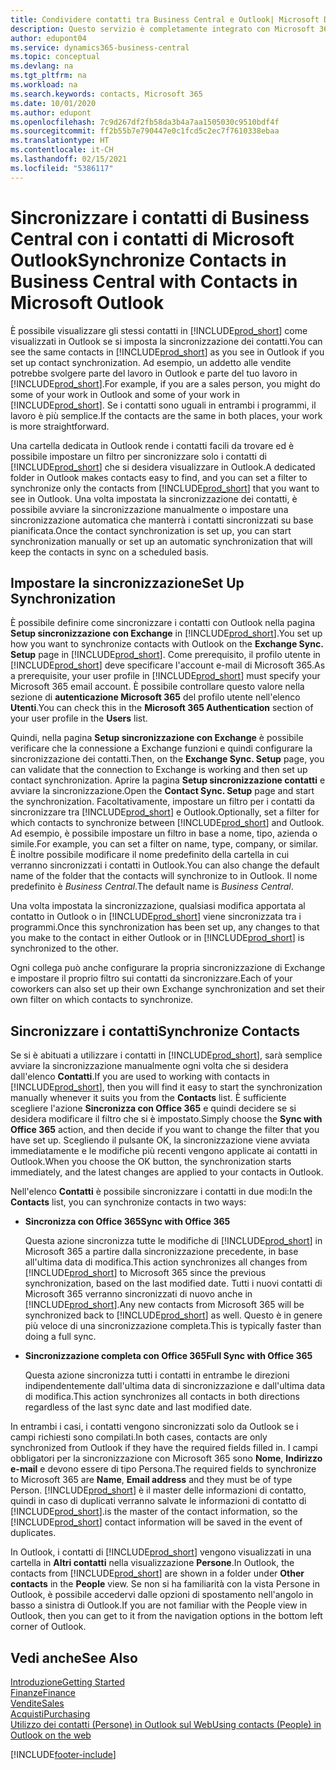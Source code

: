 ```yaml
---
title: Condividere contatti tra Business Central e Outlook| Microsoft Docs
description: Questo servizio è completamente integrato con Microsoft 365 pertanto è possibile condividere i contatti tra Outlook e Business Central.
author: edupont04
ms.service: dynamics365-business-central
ms.topic: conceptual
ms.devlang: na
ms.tgt_pltfrm: na
ms.workload: na
ms.search.keywords: contacts, Microsoft 365
ms.date: 10/01/2020
ms.author: edupont
ms.openlocfilehash: 7c9d267df2fb58da3b4a7aa1505030c9510bdf4f
ms.sourcegitcommit: ff2b55b7e790447e0c1fcd5c2ec7f7610338ebaa
ms.translationtype: HT
ms.contentlocale: it-CH
ms.lasthandoff: 02/15/2021
ms.locfileid: "5386117"
---
```

# <a name="synchronize-contacts-in-business-central-with-contacts-in-microsoft-outlook"></a><span data-ttu-id="25a3f-103">Sincronizzare i contatti di Business Central con i contatti di Microsoft Outlook</span><span class="sxs-lookup"><span data-stu-id="25a3f-103">Synchronize Contacts in Business Central with Contacts in Microsoft Outlook</span></span>
<span data-ttu-id="25a3f-104">È possibile visualizzare gli stessi contatti in [!INCLUDE[prod_short](includes/prod_short.md)] come visualizzati in Outlook se si imposta la sincronizzazione dei contatti.</span><span class="sxs-lookup"><span data-stu-id="25a3f-104">You can see the same contacts in [!INCLUDE[prod_short](includes/prod_short.md)] as you see in Outlook if you set up contact synchronization.</span></span> <span data-ttu-id="25a3f-105">Ad esempio, un addetto alle vendite potrebbe svolgere parte del lavoro in Outlook e parte del tuo lavoro in [!INCLUDE[prod_short](includes/prod_short.md)].</span><span class="sxs-lookup"><span data-stu-id="25a3f-105">For example, if you are a sales person, you might do some of your work in Outlook and some of your work in [!INCLUDE[prod_short](includes/prod_short.md)].</span></span> <span data-ttu-id="25a3f-106">Se i contatti sono uguali in entrambi i programmi, il lavoro è più semplice.</span><span class="sxs-lookup"><span data-stu-id="25a3f-106">If the contacts are the same in both places, your work is more straightforward.</span></span>  

<span data-ttu-id="25a3f-107">Una cartella dedicata in Outlook rende i contatti facili da trovare ed è possibile impostare un filtro per sincronizzare solo i contatti di [!INCLUDE[prod_short](includes/prod_short.md)] che si desidera visualizzare in Outlook.</span><span class="sxs-lookup"><span data-stu-id="25a3f-107">A dedicated folder in Outlook makes contacts easy to find, and you can set a filter to synchronize only the contacts from [!INCLUDE[prod_short](includes/prod_short.md)] that you want to see in Outlook.</span></span> <span data-ttu-id="25a3f-108">Una volta impostata la sincronizzazione dei contatti, è possibile avviare la sincronizzazione manualmente o impostare una sincronizzazione automatica che manterrà i contatti sincronizzati su base pianificata.</span><span class="sxs-lookup"><span data-stu-id="25a3f-108">Once the contact synchronization is set up, you can start synchronization manually or set up an automatic synchronization that will keep the contacts in sync on a scheduled basis.</span></span>  

## <a name="set-up-synchronization"></a><span data-ttu-id="25a3f-109">Impostare la sincronizzazione</span><span class="sxs-lookup"><span data-stu-id="25a3f-109">Set Up Synchronization</span></span>
<span data-ttu-id="25a3f-110">È possibile definire come sincronizzare i contatti con Outlook nella pagina **Setup sincronizzazione con Exchange** in [!INCLUDE[prod_short](includes/prod_short.md)].</span><span class="sxs-lookup"><span data-stu-id="25a3f-110">You set up how you want to synchronize contacts with Outlook on the **Exchange Sync. Setup** page in [!INCLUDE[prod_short](includes/prod_short.md)].</span></span> <span data-ttu-id="25a3f-111">Come prerequisito, il profilo utente in [!INCLUDE[prod_short](includes/prod_short.md)] deve specificare l'account e-mail di Microsoft 365.</span><span class="sxs-lookup"><span data-stu-id="25a3f-111">As a prerequisite, your user profile in [!INCLUDE[prod_short](includes/prod_short.md)] must specify your Microsoft 365 email account.</span></span> <span data-ttu-id="25a3f-112">È possibile controllare questo valore nella sezione di **autenticazione Microsoft 365** del profilo utente nell'elenco **Utenti**.</span><span class="sxs-lookup"><span data-stu-id="25a3f-112">You can check this in the **Microsoft 365 Authentication** section of your user profile in the **Users** list.</span></span>  

<span data-ttu-id="25a3f-113">Quindi, nella pagina **Setup sincronizzazione con Exchange** è possibile verificare che la connessione a Exchange funzioni e quindi configurare la sincronizzazione dei contatti.</span><span class="sxs-lookup"><span data-stu-id="25a3f-113">Then, on the **Exchange Sync. Setup** page, you can validate that the connection to Exchange is working and then set up contact synchronization.</span></span> <span data-ttu-id="25a3f-114">Aprire la pagina **Setup sincronizzazione contatti** e avviare la sincronizzazione.</span><span class="sxs-lookup"><span data-stu-id="25a3f-114">Open the **Contact Sync. Setup** page and start the synchronization.</span></span> <span data-ttu-id="25a3f-115">Facoltativamente, impostare un filtro per i contatti da sincronizzare tra [!INCLUDE[prod_short](includes/prod_short.md)] e Outlook.</span><span class="sxs-lookup"><span data-stu-id="25a3f-115">Optionally, set a filter for which contacts to synchronize between [!INCLUDE[prod_short](includes/prod_short.md)] and Outlook.</span></span> <span data-ttu-id="25a3f-116">Ad esempio, è possibile impostare un filtro in base a nome, tipo, azienda o simile.</span><span class="sxs-lookup"><span data-stu-id="25a3f-116">For example, you can set a filter on name, type, company, or similar.</span></span> <span data-ttu-id="25a3f-117">È inoltre possibile modificare il nome predefinito della cartella in cui verranno sincronizzati i contatti in Outlook.</span><span class="sxs-lookup"><span data-stu-id="25a3f-117">You can also change the default name of the folder that the contacts will synchronize to in Outlook.</span></span> <span data-ttu-id="25a3f-118">Il nome predefinito è *Business Central*.</span><span class="sxs-lookup"><span data-stu-id="25a3f-118">The default name is *Business Central*.</span></span>  

<span data-ttu-id="25a3f-119">Una volta impostata la sincronizzazione, qualsiasi modifica apportata al contatto in Outlook o in [!INCLUDE[prod_short](includes/prod_short.md)] viene sincronizzata tra i programmi.</span><span class="sxs-lookup"><span data-stu-id="25a3f-119">Once this synchronization has been set up, any changes to that you make to the contact in either Outlook or in [!INCLUDE[prod_short](includes/prod_short.md)] is synchronized to the other.</span></span>  

<span data-ttu-id="25a3f-120">Ogni collega può anche configurare la propria sincronizzazione di Exchange e impostare il proprio filtro sui contatti da sincronizzare.</span><span class="sxs-lookup"><span data-stu-id="25a3f-120">Each of your coworkers can also set up their own Exchange synchronization and set their own filter on which contacts to synchronize.</span></span>  

## <a name="synchronize-contacts"></a><span data-ttu-id="25a3f-121">Sincronizzare i contatti</span><span class="sxs-lookup"><span data-stu-id="25a3f-121">Synchronize Contacts</span></span>
<span data-ttu-id="25a3f-122">Se si è abituati a utilizzare i contatti in [!INCLUDE[prod_short](includes/prod_short.md)], sarà semplice avviare la sincronizzazione manualmente ogni volta che si desidera dall'elenco **Contatti**.</span><span class="sxs-lookup"><span data-stu-id="25a3f-122">If you are used to working with contacts in [!INCLUDE[prod_short](includes/prod_short.md)], then you will find it easy to start the synchronization manually whenever it suits you from the **Contacts** list.</span></span> <span data-ttu-id="25a3f-123">È sufficiente scegliere l'azione **Sincronizza con Office 365** e quindi decidere se si desidera modificare il filtro che si è impostato.</span><span class="sxs-lookup"><span data-stu-id="25a3f-123">Simply choose the **Sync with Office 365** action, and then decide if you want to change the filter that you have set up.</span></span> <span data-ttu-id="25a3f-124">Scegliendo il pulsante OK, la sincronizzazione viene avviata immediatamente e le modifiche più recenti vengono applicate ai contatti in Outlook.</span><span class="sxs-lookup"><span data-stu-id="25a3f-124">When you choose the OK button, the synchronization starts immediately, and the latest changes are applied to your contacts in Outlook.</span></span>  

<span data-ttu-id="25a3f-125">Nell'elenco **Contatti** è possibile sincronizzare i contatti in due modi:</span><span class="sxs-lookup"><span data-stu-id="25a3f-125">In the **Contacts** list, you can synchronize contacts in two ways:</span></span>

* <span data-ttu-id="25a3f-126">**Sincronizza con Office 365**</span><span class="sxs-lookup"><span data-stu-id="25a3f-126">**Sync with Office 365**</span></span>

  <span data-ttu-id="25a3f-127">Questa azione sincronizza tutte le modifiche di [!INCLUDE[prod_short](includes/prod_short.md)] in Microsoft 365 a partire dalla sincronizzazione precedente, in base all'ultima data di modifica.</span><span class="sxs-lookup"><span data-stu-id="25a3f-127">This action synchronizes all changes from [!INCLUDE[prod_short](includes/prod_short.md)] to Microsoft 365 since the previous synchronization, based on the last modified date.</span></span> <span data-ttu-id="25a3f-128">Tutti i nuovi contatti di Microsoft 365 verranno sincronizzati di nuovo anche in [!INCLUDE[prod_short](includes/prod_short.md)].</span><span class="sxs-lookup"><span data-stu-id="25a3f-128">Any new contacts from Microsoft 365 will be synchronized back to [!INCLUDE[prod_short](includes/prod_short.md)] as well.</span></span> <span data-ttu-id="25a3f-129">Questo è in genere più veloce di una sincronizzazione completa.</span><span class="sxs-lookup"><span data-stu-id="25a3f-129">This is typically faster than doing a full sync.</span></span>  

* <span data-ttu-id="25a3f-130">**Sincronizzazione completa con Office 365**</span><span class="sxs-lookup"><span data-stu-id="25a3f-130">**Full Sync with Office 365**</span></span>

  <span data-ttu-id="25a3f-131">Questa azione sincronizza tutti i contatti in entrambe le direzioni indipendentemente dall'ultima data di sincronizzazione e dall'ultima data di modifica.</span><span class="sxs-lookup"><span data-stu-id="25a3f-131">This action synchronizes all contacts in both directions regardless of the last sync date and last modified date.</span></span>  

<span data-ttu-id="25a3f-132">In entrambi i casi, i contatti vengono sincronizzati solo da Outlook se i campi richiesti sono compilati.</span><span class="sxs-lookup"><span data-stu-id="25a3f-132">In both cases, contacts are only synchronized from Outlook if they have the required fields filled in.</span></span> <span data-ttu-id="25a3f-133">I campi obbligatori per la sincronizzazione con Microsoft 365 sono **Nome**, **Indirizzo e-mail** e devono essere di tipo Persona.</span><span class="sxs-lookup"><span data-stu-id="25a3f-133">The required fields to synchronize to Microsoft 365 are **Name**, **Email address** and they must be of type Person.</span></span> [!INCLUDE[prod_short](includes/prod_short.md)] <span data-ttu-id="25a3f-134">è il master delle informazioni di contatto, quindi in caso di duplicati verranno salvate le informazioni di contatto di [!INCLUDE[prod_short](includes/prod_short.md)].</span><span class="sxs-lookup"><span data-stu-id="25a3f-134">is the master of the contact information, so the [!INCLUDE[prod_short](includes/prod_short.md)] contact information will be saved in the event of duplicates.</span></span>  

<span data-ttu-id="25a3f-135">In Outlook, i contatti di [!INCLUDE[prod_short](includes/prod_short.md)] vengono visualizzati in una cartella in **Altri contatti** nella visualizzazione **Persone**.</span><span class="sxs-lookup"><span data-stu-id="25a3f-135">In Outlook, the contacts from [!INCLUDE[prod_short](includes/prod_short.md)] are shown in a folder under **Other contacts** in the **People**  view.</span></span> <span data-ttu-id="25a3f-136">Se non si ha familiarità con la vista Persone in Outlook, è possibile accedervi dalle opzioni di spostamento nell'angolo in basso a sinistra di Outlook.</span><span class="sxs-lookup"><span data-stu-id="25a3f-136">If you are not familiar with the People view in Outlook, then you can get to it from the navigation options in the bottom left corner of Outlook.</span></span>  

## <a name="see-also"></a><span data-ttu-id="25a3f-137">Vedi anche</span><span class="sxs-lookup"><span data-stu-id="25a3f-137">See Also</span></span>
[<span data-ttu-id="25a3f-138">Introduzione</span><span class="sxs-lookup"><span data-stu-id="25a3f-138">Getting Started</span></span>](product-get-started.md)  
[<span data-ttu-id="25a3f-139">Finanze</span><span class="sxs-lookup"><span data-stu-id="25a3f-139">Finance</span></span>](finance.md)  
[<span data-ttu-id="25a3f-140">Vendite</span><span class="sxs-lookup"><span data-stu-id="25a3f-140">Sales</span></span>](sales-manage-sales.md)  
[<span data-ttu-id="25a3f-141">Acquisti</span><span class="sxs-lookup"><span data-stu-id="25a3f-141">Purchasing</span></span>](purchasing-manage-purchasing.md)  
[<span data-ttu-id="25a3f-142">Utilizzo dei contatti (Persone) in Outlook sul Web</span><span class="sxs-lookup"><span data-stu-id="25a3f-142">Using contacts (People) in Outlook on the web</span></span>](https://support.office.com/article/Using-contacts-People-in-Outlook-on-the-web-1e3438c7-26b2-420c-87de-3cea9d31b5cb?appver=OWB150)  


[!INCLUDE[footer-include](includes/footer-banner.md)]